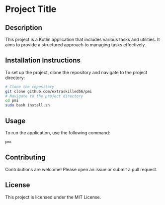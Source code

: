 # Project Title

## Description
This project is a Kotlin application that includes various tasks and utilities. It aims to provide a structured approach to managing tasks effectively.

## Installation Instructions
To set up the project, clone the repository and navigate to the project directory:

```bash
# Clone the repository
git clone github.com/extraskilled56/pmi
# Navigate to the project directory
cd pmi
sudo bash install.sh
```

## Usage
To run the application, use the following command:

```bash
pmi
```

## Contributing
Contributions are welcome! Please open an issue or submit a pull request.

## License
This project is licensed under the MIT License.
